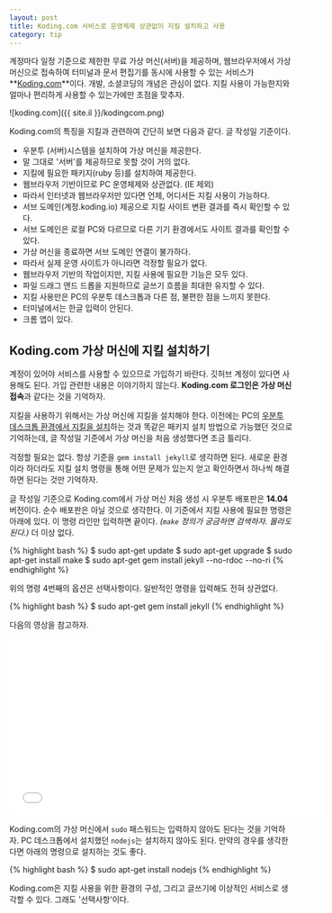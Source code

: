 ```yaml
---
layout: post
title: Koding.com 서비스로 운영체제 상관없이 지킬 설치하고 사용
category: tip
---
```


계정마다 일정 기준으로 제한한 무료 가상 머신(서버)을 제공하며, 웹브라우저에서 가상 머신으로 접속하여 터미널과 문서 편집기를 동시에 사용할 수 있는 서비스가 **[Koding.com](https://koding.com)**이다. 개발, 소셜코딩의 개념은 관심이 없다. 지킬 사용이 가능한지와 얼마나 편리하게 사용할 수 있는가에만 초점을 맞추자.

![koding.com]({{ site.il }}/kodingcom.png)

Koding.com의 특징을 지킬과 관련하여 간단히 보면 다음과 같다. 글 작성일 기준이다.

 - 우분투 (서버)시스템을 설치하여 가상 머신을 제공한다.
 - 말 그대로 '서버'를 제공하므로 못할 것이 거의 없다.
 - 지킬에 필요한 패키지(ruby 등)를 설치하여 제공한다.
 - 웹브라우저 기반이므로 PC 운영체제와 상관없다. (IE 제외)
 - 따라서 인터넷과 웹브라우저만 있다면 언제, 어디서든 지킬 사용이 가능하다.
 - 서브 도메인(계정.koding.io) 제공으로 지킬 사이트 변환 결과를 즉시 확인할 수 있다.
 - 서브 도메인은 로컬 PC와 다르므로 다른 기기 환경에서도 사이트 결과를 확인할 수 있다.
 - 가상 머신을 종료하면 서브 도메인 연결이 불가하다.
 - 따라서 실제 운영 사이트가 아니라면 걱정할 필요가 없다.
 - 웹브라우저 기반의 작업이지만, 지킬 사용에 필요한 기능은 모두 있다.
 - 파일 드래그 앤드 드롭을 지원하므로 글쓰기 흐름을 최대한 유지할 수 있다.
 - 지킬 사용만은 PC의 우분투 데스크톱과 다른 점, 불편한 점을 느끼지 못한다.
 - 터미널에서는 한글 입력이 안된다.
 - 크롬 앱이 있다.

## Koding.com 가상 머신에 지킬 설치하기

계정이 있어야 서비스를 사용할 수 있으므로 가입하기 바란다. 깃허브 계정이 있다면 사용해도 된다. 가입 관련한 내용은 이야기하지 않는다. **Koding.com 로그인은 가상 머신 접속**과 같다는 것을 기억하자.

지킬을 사용하기 위해서는 가상 머신에 지킬을 설치해야 한다. 이전에는 PC의 [우분투 데스크톱 환경에서 지킬을 설치](/install-jekyll/#리눅스에서-지킬-설치)하는 것과 똑같은 패키지 설치 방법으로 가능했던 것으로 기억하는데, 글 작성일 기준에서 가상 머신을 처음 생성했다면 조금 틀리다.

걱정할 필요는 없다. 항상 기준을 `gem install jekyll`로 생각하면 된다. 새로운 환경이라 하더라도 지킬 설치 명령을 통해 어떤 문제가 있는지 얻고 확인하면서 하나씩 해결하면 된다는 것만 기억하자.

글 작성일 기준으로 Koding.com에서 가상 머신 처음 생성 시 우분투 배포판은 **14.04** 버전이다. 순수 배포판은 아닐 것으로 생각한다. 이 기준에서 지킬 사용에 필요한 명령은 아래에 있다. 이 명령 라인만 입력하면 끝이다. *(`make` 정의가 궁금하면 검색하자. 몰라도 된다.)* 더 이상 없다.

{% highlight bash %}
$ sudo apt-get update
$ sudo apt-get upgrade
$ sudo apt-get install make
$ sudo apt-get gem install jekyll --no-rdoc --no-ri
{% endhighlight %}

위의 명령 4번째의 옵션은 선택사항이다. 일반적인 명령을 입력해도 전혀 상관없다.

{% highlight bash %}
$ sudo apt-get gem install jekyll
{% endhighlight %}

다음의 영상을 참고하자.

<div class="video">
<iframe width="560" height="315" src="//www.youtube.com/embed/OKVM3CNTSRw" frameborder="0" allowfullscreen></iframe>
</div>

Koding.com의 가상 머신에서 `sudo` 패스워드는 입력하지 않아도 된다는 것을 기억하자. PC 데스크톱에서 설치했던 `nodejs`는 설치하지 않아도 된다. 만약의 경우를 생각한다면 아래의 명령으로 설치하는 것도 좋다.

{% highlight bash %}
$ sudo apt-get install nodejs
{% endhighlight %}

Koding.com은 지킬 사용을 위한 환경의 구성, 그리고 글쓰기에 이상적인 서비스로 생각할 수 있다. 그래도 '선택사항'이다.

